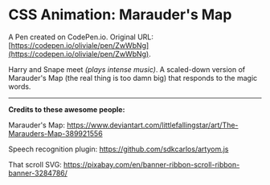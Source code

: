# CSS Animation: Marauder's Map

A Pen created on CodePen.io. Original URL: [https://codepen.io/oliviale/pen/ZwWbNg](https://codepen.io/oliviale/pen/ZwWbNg).

Harry and Snape meet *(plays intense music)*. A scaled-down version of Marauder's Map (the real thing is too damn big) that responds to the magic words.

---

**Credits to these awesome people:**

Marauder's Map: https://www.deviantart.com/littlefallingstar/art/The-Marauders-Map-389921556

Speech recognition plugin: https://github.com/sdkcarlos/artyom.js

That scroll SVG: https://pixabay.com/en/banner-ribbon-scroll-ribbon-banner-3284786/
